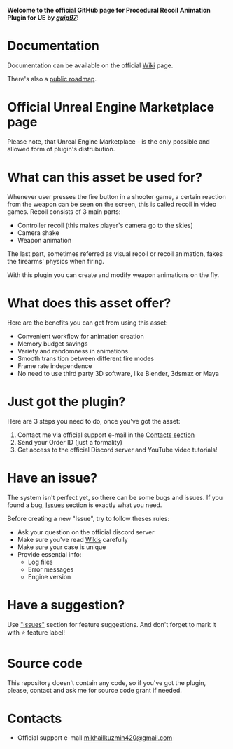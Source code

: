 **Welcome to the official GitHub page for Procedural Recoil Animation Plugin for UE by *[guip97](https://github.com/guip97)*!**

# Documentation
Documentation can be available on the official [Wiki](https://github.com/guip97/ProceduralRecoilAnimationSystem/wiki) page.

There's also a [public roadmap](https://github.com/guip97/ProceduralRecoilAnimationSystem/projects/1).

# Official Unreal Engine Marketplace page
Please note, that Unreal Engine Marketplace - is the only possible and allowed form of plugin's distrubution.

# What can this asset be used for?

Whenever user presses the fire button in a shooter game, a certain reaction from the weapon can be seen on the screen, this is called recoil in video games. Recoil consists of 3 main parts:
- Controller recoil (this makes player's camera go to the skies)
- Camera shake
- Weapon animation

The last part, sometimes referred as visual recoil or recoil animation, fakes the firearms' physics when firing.

With this plugin you can create and modify weapon animations on the fly.

# What does this asset offer?
Here are the benefits you can get from using this asset:
- Convenient workflow for animation creation
- Memory budget savings
- Variety and randomness in animations
- Smooth transition between different fire modes
- Frame rate independence
- No need to use third party 3D software, like Blender, 3dsmax or Maya

# Just got the plugin?
Here are 3 steps you need to do, once you've got the asset:
1. Contact me via official support e-mail in the [Contacts section](#contacts)
2. Send your Order ID (just a formality)
3. Get access to the official Discord server and YouTube video tutorials!

# Have an issue?
The system isn't perfect yet, so there can be some bugs and issues. If you found a bug, [Issues](https://github.com/guip97/ProceduralRecoilAnimationSystem/issues) section is exactly what you need.

Before creating a new "Issue", try to follow theses rules:
- Ask your question on the official discord server
- Make sure you've read [Wikis](https://github.com/guip97/ProceduralRecoilAnimationSystem/wiki) carefully
- Make sure your case is unique
- Provide essential info:
  - Log files
  - Error messages
  - Engine version

# Have a suggestion?
Use ["Issues"](https://github.com/guip97/ProceduralRecoilAnimationSystem/issues) section for feature suggestions.
And don't forget to mark it with ⭐ feature label!

# Source code
This repository doesn't contain any code, so if you've got the plugin, please, contact and ask me for source code grant if needed.

# Contacts
- Official support e-mail [mikhailkuzmin420@gmail.com](mailto:mikhailkuzmin420@gmail.com?subject=[GitHub]%20Procedural%20Recoil%20Animation)
